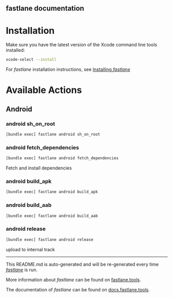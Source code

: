 fastlane documentation
----

# Installation

Make sure you have the latest version of the Xcode command line tools installed:

```sh
xcode-select --install
```

For _fastlane_ installation instructions, see [Installing _fastlane_](https://docs.fastlane.tools/#installing-fastlane)

# Available Actions

## Android

### android sh_on_root

```sh
[bundle exec] fastlane android sh_on_root
```



### android fetch_dependencies

```sh
[bundle exec] fastlane android fetch_dependencies
```

Fetch and install dependencies

### android build_apk

```sh
[bundle exec] fastlane android build_apk
```



### android build_aab

```sh
[bundle exec] fastlane android build_aab
```



### android release

```sh
[bundle exec] fastlane android release
```

upload to internal track

----

This README.md is auto-generated and will be re-generated every time [_fastlane_](https://fastlane.tools) is run.

More information about _fastlane_ can be found on [fastlane.tools](https://fastlane.tools).

The documentation of _fastlane_ can be found on [docs.fastlane.tools](https://docs.fastlane.tools).
